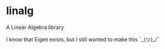 # linalg
A Linear Algebra library

I know that Eigen exists, but I still wanted to make this ¯\_(ツ)_/¯
